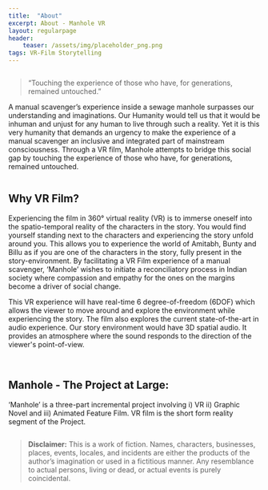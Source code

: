 ```yaml
---
title:  "About"
excerpt: About - Manhole VR
layout: regularpage
header:
    teaser: /assets/img/placeholder_png.png
tags: VR-Film Storytelling
---
```


<figure class="align-center" style="width: 100%; max-width:400px;">
  <img src="{{ site.url }}{{ site.baseurl }}/assets/img/mvrimages/manhole_title_animated.gif" alt="">
</figure> 

> <large> “Touching the experience of those who have, for generations, remained untouched.” </large>

A manual scavenger’s experience inside a sewage manhole surpasses our understanding and imaginations. Our Humanity would tell us that it would be inhuman and unjust for any human to live through such a reality. Yet it is this very humanity that demands an urgency to make the experience of a manual scavenger an inclusive and integrated part of mainstream consciousness. Through a VR film, Manhole attempts to bridge this social gap by touching the experience of those who have, for generations, remained untouched. 


<figure class="align-center" style="width:100%; max-width:400px;">
  <img src="{{ site.url }}{{ site.baseurl }}/assets/img/mvrimages/about_vr.png" alt="">
</figure> 

## **Why VR Film?**

Experiencing the film in 360° virtual reality (VR) is to immerse oneself into the spatio-temporal reality of the characters in the story. You would find yourself standing next to the characters and experiencing the story unfold around you. This allows you to experience the world of Amitabh, Bunty and Billu as if you are one of the characters in the story, fully present in the story-environment. By facilitating a VR Film experience of a manual scavenger, ‘Manhole’ wishes to initiate a reconciliatory process in Indian society where compassion and empathy for the ones on the margins become a driver of social change.

This VR experience will have real-time 6 degree-of-freedom (6DOF) which allows the viewer to move around and explore the environment while experiencing the story. The film also explores the current state-of-the-art in audio experience. Our story environment would have 3D spatial audio. It provides an atmosphere where the sound responds to the direction of the viewer's point-of-view. 


<br>

## **Manhole - The Project at Large:**
‘Manhole’ is a three-part incremental project involving i) VR ii) Graphic Novel and iii) Animated Feature Film. VR film is the short form reality segment of the Project. 



<figure class="align-center" style="width:100%; max-width:400px;">
  <img src="{{ site.url }}{{ site.baseurl }}/assets/img/mvrimages/homepage_vr.png" alt="">
</figure> 



> **Disclaimer:** This is a work of fiction. Names,
characters, businesses, places, events, locales, and
incidents are either the products of the author’s imagination
or used in a fictitious manner. Any resemblance to actual
persons, living or dead, or actual events is purely
coincidental.
